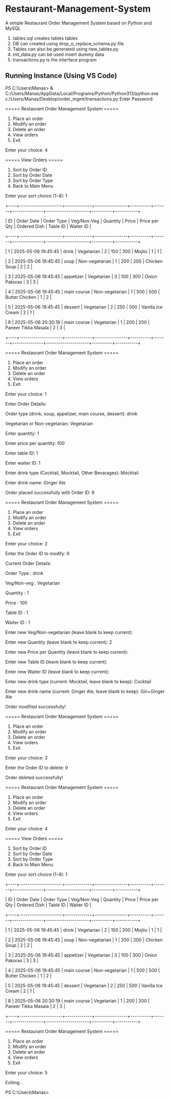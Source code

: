 # Restaurant-Management-System
A simple Restaurant Order Management System based on Python and MySQL

1. tables.sql creates tables tables
2. DB can created using drop_n_replace_schema.py file
3. Tables can also be generated using new_tables.py
4. init_data.py can be used insert dummy data
5. transactions.py is the interface program

## Running Instance (Using VS Code)

PS C:\Users\Manas> & C:/Users/Manas/AppData/Local/Programs/Python/Python313/python.exe c:/Users/Manas/Desktop/order_mgmt/transactions.py
Enter Password: 

===== Restaurant Order Management System =====
1. Place an order
2. Modify an order
3. Delete an order
4. View orders
5. Exit
   
Enter your choice: 4

===== View Orders =====
1. Sort by Order ID
2. Sort by Order Date
3. Sort by Order Type
4. Back to Main Menu
   
Enter your sort choice (1-4): 1

+----+---------------------+-------------+----------------+----------+-------+---------------+---------------------+----------+-----------+  

| ID |     Order Date      | Order Type  |  Veg/Non-Veg   | Quantity | Price | Price per Qty |    Ordered Dish     | Table ID | Waiter ID |  

+----+---------------------+-------------+----------------+----------+-------+---------------+---------------------+----------+-----------+  

| 1  | 2025-05-06 19:45:45 |    drink    |   Vegetarian   |    2     |  150  |      300      |       Mojito        |    1     |     1     |  

| 2  | 2025-05-06 19:45:45 |    soup     | Non-vegetarian |    1     |  200  |      200      |    Chicken Soup     |    2     |     2     |  

| 3  | 2025-05-06 19:45:45 |  appetizer  |   Vegetarian   |    3     |  100  |      300      |    Onion Pakoras    |    3     |     3     |  

| 4  | 2025-05-06 19:45:45 | main course | Non-vegetarian |    1     |  500  |      500      |   Butter Chicken    |    1     |     2     |  

| 5  | 2025-05-06 19:45:45 |   dessert   |   Vegetarian   |    2     |  250  |      500      |  Vanilla Ice Cream  |    2     |     1     |  

| 8  | 2025-05-06 20:30:19 | main course |   Vegetarian   |    1     |  200  |      200      | Paneer Tikka Masala |    2     |     3     |  

+----+---------------------+-------------+----------------+----------+-------+---------------+---------------------+----------+-----------+  


===== Restaurant Order Management System =====
1. Place an order
2. Modify an order
3. Delete an order
4. View orders
5. Exit
   
Enter your choice: 1

Enter Order Details:  

Order type (drink, soup, appetizer, main course, dessert): drink  

Vegetarian or Non-vegetarian: Vegetarian  

Enter quantity: 1  

Enter price per quantity: 100

Enter table ID: 1

Enter waiter ID: 1

Enter drink type (Cocktail, Mocktail, Other Bevarages): Mocktail  

Enter drink name: Ginger Ale  

Order placed successfully with Order ID: 9  

===== Restaurant Order Management System =====  
1. Place an order
2. Modify an order
3. Delete an order
4. View orders
5. Exit
   
Enter your choice: 2

Enter the Order ID to modify: 9

Current Order Details:  

Order Type   : drink  

Veg/Non-veg  : Vegetarian  

Quantity     : 1  

Price        : 100  

Table ID     : 1  

Waiter ID    : 1  

Enter new Veg/Non-vegetarian (leave blank to keep current):  

Enter new Quantity (leave blank to keep current): 2  

Enter new Price per Quantity (leave blank to keep current):  

Enter new Table ID (leave blank to keep current):  

Enter new Waiter ID (leave blank to keep current):  

Enter new drink type (current: Mocktail, leave blank to keep): Cocktail  

Enter new drink name (current: Ginger Ale, leave blank to keep): Gin+Ginger Ale  

Order modified successfully!

===== Restaurant Order Management System =====
1. Place an order
2. Modify an order
3. Delete an order
4. View orders
5. Exit
   
Enter your choice: 3

Enter the Order ID to delete: 9  

Order deleted successfully!

===== Restaurant Order Management System =====
1. Place an order
2. Modify an order
3. Delete an order
4. View orders
5. Exit
   
Enter your choice: 4

===== View Orders =====
1. Sort by Order ID
2. Sort by Order Date
3. Sort by Order Type
4. Back to Main Menu
   
Enter your sort choice (1-4): 1

+----+---------------------+-------------+----------------+----------+-------+---------------+---------------------+----------+-----------+  

| ID |     Order Date      | Order Type  |  Veg/Non-Veg   | Quantity | Price | Price per Qty |    Ordered Dish     | Table ID | Waiter ID |  

+----+---------------------+-------------+----------------+----------+-------+---------------+---------------------+----------+-----------+  

| 1  | 2025-05-06 19:45:45 |    drink    |   Vegetarian   |    2     |  150  |      300      |       Mojito        |    1     |     1     |  

| 2  | 2025-05-06 19:45:45 |    soup     | Non-vegetarian |    1     |  200  |      200      |    Chicken Soup     |    2     |     2     |  

| 3  | 2025-05-06 19:45:45 |  appetizer  |   Vegetarian   |    3     |  100  |      300      |    Onion Pakoras    |    3     |     3     |  

| 4  | 2025-05-06 19:45:45 | main course | Non-vegetarian |    1     |  500  |      500      |   Butter Chicken    |    1     |     2     |  

| 5  | 2025-05-06 19:45:45 |   dessert   |   Vegetarian   |    2     |  250  |      500      |  Vanilla Ice Cream  |    2     |     1     |  

| 8  | 2025-05-06 20:30:19 | main course |   Vegetarian   |    1     |  200  |      200      | Paneer Tikka Masala |    2     |     3     |  

+----+---------------------+-------------+----------------+----------+-------+---------------+---------------------+----------+-----------+  


===== Restaurant Order Management System =====
1. Place an order
2. Modify an order
3. Delete an order
4. View orders
5. Exit
   
Enter your choice: 5

Exiting...

PS C:\Users\Manas>
